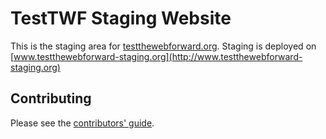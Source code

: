 TestTWF Staging Website
=======================

This is the staging area for [testthewebforward.org](http://testthewebforward.org).
Staging is deployed on [www.testthewebforward-staging.org](http://www.testthewebforward-staging.org)

Contributing
------------

Please see the [contributors' guide](https://github.com/w3c/testtwf-website/blob/gh-pages/CONTRIBUTING.md).
